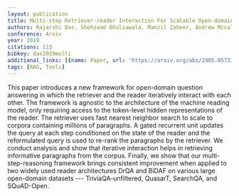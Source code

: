 ```yaml
---
layout: publication
title: Multi-step Retriever-reader Interaction For Scalable Open-domain Question Answering
authors: Rajarshi Das, Shehzaad Dhuliawala, Manzil Zaheer, Andrew Mccallum
conference: Arxiv
year: 2019
citations: 113
bibkey: das2019multi
additional_links: [{name: Paper, url: 'https://arxiv.org/abs/1905.05733'}]
tags: [RAG, Tools]
---
```

This paper introduces a new framework for open-domain question answering in
which the retriever and the reader iteratively interact with each other. The
framework is agnostic to the architecture of the machine reading model, only
requiring access to the token-level hidden representations of the reader. The
retriever uses fast nearest neighbor search to scale to corpora containing
millions of paragraphs. A gated recurrent unit updates the query at each step
conditioned on the state of the reader and the reformulated query is used to
re-rank the paragraphs by the retriever. We conduct analysis and show that
iterative interaction helps in retrieving informative paragraphs from the
corpus. Finally, we show that our multi-step-reasoning framework brings
consistent improvement when applied to two widely used reader architectures
DrQA and BiDAF on various large open-domain datasets --- TriviaQA-unfiltered,
QuasarT, SearchQA, and SQuAD-Open.